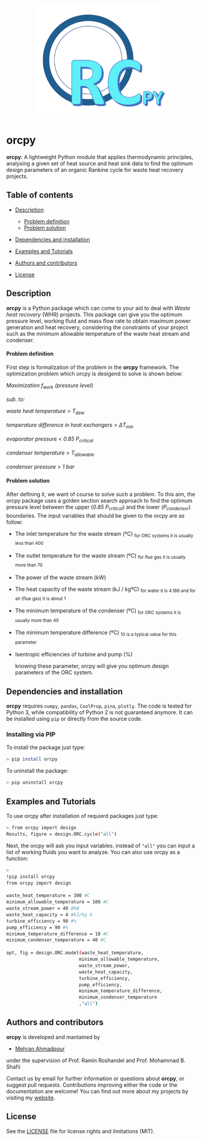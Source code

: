 <div align="center"> <img src="https://raw.githubusercontent.com/mehran-hmdpr/orcpy/main/orcpy.png" width="350" height="300" >

<div align="left">

# orcpy
**orcpy**: A lightweight Python module that applies thermodynamic principles, analysing a given set of heat source and heat sink data to find the optimum design parameters of an organic Rankine cycle for waste heat recovery projects.



## Table of contents
* [Description](#description)
     * [Problem definition](#problem-definition)
     * [Problem solution](#problem-solution)

* [Dependencies and installation](#dependencies-and-installation)

* [Examples and Tutorials](#examples-and-tutorials)

* [Authors and contributors](#authors-and-contributors)

* [License](#license)

## Description
**orcpy** is a Python package which can come to your aid to deal with *Waste heat recovery* (WHR) projects. This package can give you the optimum pressure level, working fluid and mass flow rate to obtain maximum power generation and heat recovery, considering the constraints of your project such as the minimum allowable temperature of the waste heat stream and condenser.

#### Problem definition
First step is formalization of the problem in the **orcpy** framework. The optimization problem which orcpy is desigend to solve is shown below:


*Maximization*   *f<sub>work<sub>* *(pressure level)*

   *sub. to:*
  

  
  *waste heat temperature > T<sub>dew<sub>*
  
  *temperature difference in heat exchangers* > $\Delta$*T<sub>min<sub>*
  
  *evaporator pressure* < *0.85 P<sub>critical<sub>* 
  
  *condenser temperature* > *T<sub>allowable<sub>*
  
  *condenser pressure* > *1 bar*
          
#### Problem solution
  
After defining it, we want of course to solve such a problem. To this aim, the orcpy package uses a golden section search approach to find the optimum pressure level between the upper (*0.85 P<sub>critical<sub>*) and the lower (*P<sub>condenser<sub>*) boundaries. The input variables that should be given to the orcpy are as follow:
  
- The inlet temperature for the waste stream (ºC) <sub>for ORC systems it is usually less than 400<sub>
- The outlet temperature for the waste stream (ºC) <sub>for flue gas it is usually more than 70<sub>
- The power of the waste stream (kW) 
- The heat capacity of the waste stream (kJ / kgºC) <sub>for water it is 4.186 and for air (flue gas) it is about 1<sub>
- The minimum temperature of the condenser (ºC) <sub>for ORC systems it is usually more than 40<sub>
- The minimum temperature difference (ºC) <sub>10 is a typical value for this parameter<sub>
- Isentropic efficiencies of turbine and pump (%)

  knowing these parameter, orcpy will give you optimum design parameters of the ORC system.
  
## Dependencies and installation
**orcpy** requires `numpy`, `pandas`, `CoolProp`, `pina`, `plotly`. The code is tested for Python 3, while compatibility of Python 2 is not guaranteed anymore. It can be installed using `pip` or directly from the source code.

### Installing via PIP
To install the package just type:
```bash
> pip install orcpy
```
To uninstall the package:
```bash
> pip uninstall orcpy
```
## Examples and Tutorials
To use orcpy after installation of requierd packages just type:
  ```bash
> from orcpy import design
  Results, figure = design.ORC.cycle("all")
```
Next, the orcpy will ask you input variables. instead of `"all"` you can input a list of working fluids you want to analyze.
You can also use orcpy as a function:
  ```bash
>
!pip install orcpy
from orcpy import design

waste_heat_temperature = 300 #C
minimum_allowable_temperature = 100 #C
waste_stream_power = 40 #kW
waste_heat_capacity = 4 #kJ/kg k
turbine_efficiency = 90 #%
pump_efficiency = 90 #%
minimum_temperature_difference = 10 #C
minimum_condenser_temperature = 40 #C

opt, fig = design.ORC.model(waste_heat_temperature,
                             minimum_allowable_temperature,
                             waste_stream_power,
                             waste_heat_capacity,
                             turbine_efficiency,
                             pump_efficiency,
                             minimum_temperature_difference,
                             minimum_condenser_temperature
                             ,"all")
```
    
    
## Authors and contributors
**orcpy** is developed and mantained by
* [Mehran Ahmadpour](mailto:mehran.hmdpr@gmail.com)

under the supervision of Prof. Ramin Roshandel and Prof. Mohammad B. Shafii

Contact us by email for further information or questions about **orcpy**, or suggest pull requests. Contributions improving either the code or the documentation are welcome!
You can find out more about my projects by visiting my [website](https://mehranahmadpour.mozellosite.com/).
    

## License

See the [LICENSE](https://github.com/mehran-hmdpr/orcpy/blob/main/LICENSE) file for license rights and limitations (MIT).

   
